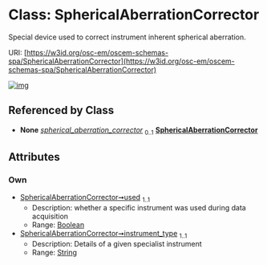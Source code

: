 
# Class: SphericalAberrationCorrector

Special device used to correct instrument inherent spherical aberration.

URI: [https://w3id.org/osc-em/oscem-schemas-spa/SphericalAberrationCorrector](https://w3id.org/osc-em/oscem-schemas-spa/SphericalAberrationCorrector)


[![img](https://yuml.me/diagram/nofunky;dir:TB/class/[SpecialistOptics]++-%20spherical_aberration_corrector%200..1>[SphericalAberrationCorrector&#124;used:boolean;instrument_type:string],[SpecialistOptics])](https://yuml.me/diagram/nofunky;dir:TB/class/[SpecialistOptics]++-%20spherical_aberration_corrector%200..1>[SphericalAberrationCorrector&#124;used:boolean;instrument_type:string],[SpecialistOptics])

## Referenced by Class

 *  **None** *[spherical_aberration_corrector](spherical_aberration_corrector.md)*  <sub>0..1</sub>  **[SphericalAberrationCorrector](SphericalAberrationCorrector.md)**

## Attributes


### Own

 * [SphericalAberrationCorrector➞used](SphericalAberrationCorrector_used.md)  <sub>1..1</sub>
     * Description: whether a specific instrument was used during data acquisition
     * Range: [Boolean](types/Boolean.md)
 * [SphericalAberrationCorrector➞instrument_type](SphericalAberrationCorrector_instrument_type.md)  <sub>1..1</sub>
     * Description: Details of a given specialist instrument
     * Range: [String](types/String.md)
